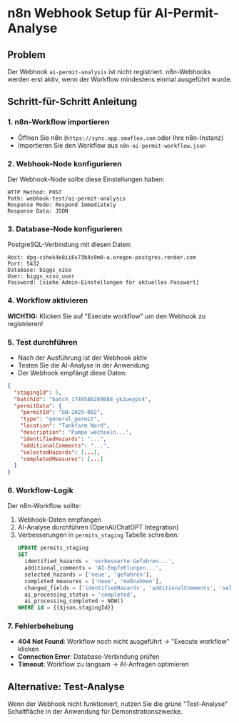 # n8n Webhook Setup für AI-Permit-Analyse

## Problem
Der Webhook `ai-permit-analysis` ist nicht registriert. n8n-Webhooks werden erst aktiv, wenn der Workflow mindestens einmal ausgeführt wurde.

## Schritt-für-Schritt Anleitung

### 1. n8n-Workflow importieren
- Öffnen Sie n8n (`https://sync.app.smaflex.com` oder Ihre n8n-Instanz)
- Importieren Sie den Workflow aus `n8n-ai-permit-workflow.json`

### 2. Webhook-Node konfigurieren
Der Webhook-Node sollte diese Einstellungen haben:
```
HTTP Method: POST
Path: webhook-test/ai-permit-analysis
Response Mode: Respond Immediately
Response Data: JSON
```

### 3. Database-Node konfigurieren
PostgreSQL-Verbindung mit diesen Daten:
```
Host: dpg-cshek4e8ii6s73b4s9m0-a.oregon-postgres.render.com
Port: 5432
Database: biggs_xzso
User: biggs_xzso_user
Password: [siehe Admin-Einstellungen für aktuelles Passwort]
```

### 4. Workflow aktivieren
**WICHTIG:** Klicken Sie auf "Execute workflow" um den Webhook zu registrieren!

### 5. Test durchführen
- Nach der Ausführung ist der Webhook aktiv
- Testen Sie die AI-Analyse in der Anwendung
- Der Webhook empfängt diese Daten:

```json
{
  "stagingId": 5,
  "batchId": "batch_1749586284688_yk1ueypc4",
  "permitData": {
    "permitId": "GN-2025-002",
    "type": "general_permit",
    "location": "Tankfarm Nord",
    "description": "Pumpe wechseln...",
    "identifiedHazards": "...",
    "additionalComments": "...",
    "selectedHazards": [...],
    "completedMeasures": [...]
  }
}
```

### 6. Workflow-Logik
Der n8n-Workflow sollte:
1. Webhook-Daten empfangen
2. AI-Analyse durchführen (OpenAI/ChatGPT Integration)
3. Verbesserungen in `permits_staging` Tabelle schreiben:
   ```sql
   UPDATE permits_staging 
   SET 
     identified_hazards = 'verbesserte Gefahren...',
     additional_comments = 'AI-Empfehlungen...',
     selected_hazards = ['neue', 'gefahren'],
     completed_measures = ['neue', 'maßnahmen'],
     changed_fields = ['identifiedHazards', 'additionalComments', 'selectedHazards', 'completedMeasures'],
     ai_processing_status = 'completed',
     ai_processing_completed = NOW()
   WHERE id = {{$json.stagingId}}
   ```

### 7. Fehlerbehebung
- **404 Not Found**: Workflow noch nicht ausgeführt → "Execute workflow" klicken
- **Connection Error**: Database-Verbindung prüfen
- **Timeout**: Workflow zu langsam → AI-Anfragen optimieren

## Alternative: Test-Analyse
Wenn der Webhook nicht funktioniert, nutzen Sie die grüne "Test-Analyse" Schaltfläche in der Anwendung für Demonstrationszwecke.